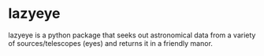 # lazyeye
lazyeye is a python package that seeks out astronomical data from a variety of sources/telescopes (eyes) and returns it in a friendly manor.
